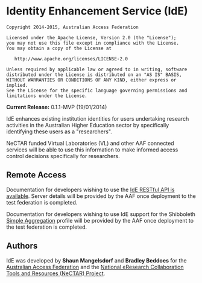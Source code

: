 # Identity Enhancement Service (IdE)

```
Copyright 2014-2015, Australian Access Federation

Licensed under the Apache License, Version 2.0 (the "License");
you may not use this file except in compliance with the License.
You may obtain a copy of the License at

   http://www.apache.org/licenses/LICENSE-2.0

Unless required by applicable law or agreed to in writing, software
distributed under the License is distributed on an "AS IS" BASIS,
WITHOUT WARRANTIES OR CONDITIONS OF ANY KIND, either express or implied.
See the License for the specific language governing permissions and
limitations under the License.
```

**Current Release:** 0.1.1-MVP (19/01/2014)

IdE enhances existing institution identities for users undertaking research activities in the Australian Higher Education sector by specifically identifying these users as a "researchers".

NeCTAR funded Virtual Laboratories (VL) and other AAF connected services will be able to use this information to make informed access control decisions specifically for researchers.

## Remote Access

Documentation for developers wishing to use the [IdE RESTful API is available](doc/api/v1/README.md). Server details will be provided by the AAF once deployment to the test federation is completed.

Documentation for developers wishing to use IdE support for the Shibboleth [Simple Aggregation](https://wiki.shibboleth.net/confluence/display/SHIB2/NativeSPAttributeResolver#NativeSPAttributeResolver-SimpleAggregationAttributeResolver) profile will be provided by the AAF once deployment to the test federation is completed.

## Authors
IdE was developed by **Shaun Mangelsdorf** and **Bradley Beddoes** for the [Australian Access Federation](http://www.aaf.edu.au) and the [National eResearch Collaboration Tools and Resources (NeCTAR) Project](https://www.nectar.org.au).
